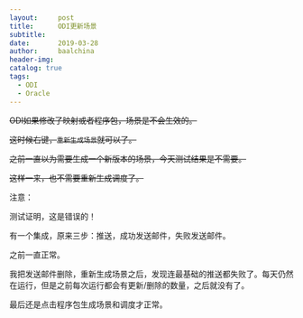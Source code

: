 ```yaml
---
layout:     post
title:      ODI更新场景
subtitle:   
date:       2019-03-28
author:     baalchina
header-img:
catalog: true
tags:
  - ODI
  - Oracle
---
```



~~ODI如果修改了映射或者程序包，场景是不会生效的。~~

~~这时候右键，`重新生成场景`就可以了。~~

~~之前一直以为需要生成一个新版本的场景，今天测试结果是不需要。~~

~~这样一来，也不需要重新生成调度了。~~


注意：

测试证明，这是错误的！

有一个集成，原来三步：推送，成功发送邮件，失败发送邮件。

之前一直正常。

我把发送邮件删除，重新生成场景之后，发现连最基础的推送都失败了。每天仍然在运行，但是之前每次运行都会有更新/删除的数量，之后就没有了。

最后还是点击程序包生成场景和调度才正常。

